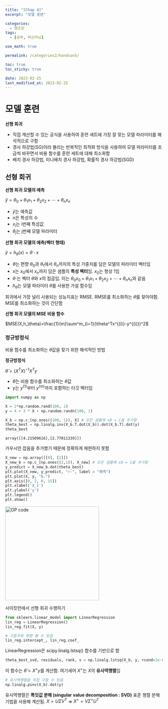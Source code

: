 ```yaml
---
title: "[Chap 4]"
excerpt: "모델 훈련"

categories:
  - 핸즈온
tags:
  - [공부, 머신러닝]

use_math: true

permalink: /categories2/handson5/

toc: true
toc_sticky: true

date: 2023-02-25
last_modified_at: 2023-02-25
---
```


# 모델 훈련

**선형 회귀**
- 직접 계산할 수 있는 공식을 사용하여 훈련 세트에 가장 잘 맞는 모델 파라미터를 해석적으로 구함
- 경사 하강법(SG)이라 불리는 반복적인 최적화 방식을 사용하여 모델 파라미터를 조금씩 바꾸면서 비용 함수를 훈련 세트에 대해 최소화함
- 배치 경사 하강법, 미니배치 경사 하강법, 확률적 경사 하강법(SGD)

## 선형 회귀

**선형 회귀 모델의 예측**

$\hat{y}=\theta_0+\theta_1x_1+\theta_2x_2+\cdots+\theta_nx_n$

- $\hat{y}$는 예측값
- n은 특성의 수
- $x_i$는 i번째 특성값
- $\theta_j$는 j번째 모델 파라미터

**선형 회귀 모델의 예측(벡터 형태)**

$\hat{y}=h_\theta(x)=\theta \cdot x$

- $\theta$는 편향 $\theta_0$과 $\theta_1$에서 $\theta_n$까지의 특성 가중치를 담은 모델의 파라미터 벡터임
- x는 $x_0$에서 $x_n$까지 담은 샘플의 **특성 벡터**임. $x_0$는 항상 1임
- $\theta\cdot$는 벡터 $\theta$와 x의 점곱임. 이는 $\theta_0x_0+\theta_1x_1+\theta_2x_2+\cdots+\theta_nx_n$와 같음
- $h_\theta$는 모델 파라미터 $\theta$를 사용한 가설 함수임

회귀에서 가장 널리 사용되는 성능지표는 RMSE. RMSE를 최소화하는 $\theta$를 찾아야함. MSE를 최소화하는 것이 간단함

**선형 회귀 모델의 MSE 비용 함수**

$MSE(X,h_\theta)=\frac{1}{m}\sum^m_{i=1}(\theta^Tx^{(i)}-y^{(i)})^2$

### 정규방정식

비용 함수를 최소화하는 $\theta$값을 찾기 위한 해석적인 방법

**정규방정식**

$\hat{\theta}=(X^TX)^{-1}X^Ty$

- $\hat{\theta}$는 비용 함수를 최소화하는 $\theta$값
- y는 $y^{(1)}$부터 $y^{(m)}$까지 포함하는 타깃 벡터임

```python
import numpy as np

X = 2*np.random.rand(100, 1)
y = 4 + 3 * X + np.random.randn(100, 1)

X_b = np.c_[np.ones((100, 1)), X] # 모든 샘플에 x0 = 1을 추가함
theta_best = np.linalg.inv(X_b.T.dot(X_b)).dot(X_b.T).dot(y)
theta_best
```

`array([[4.21509616],[2.77011339]])`

가우시안 잡음을 추가했기 때문에 정확하게 재현하지 못함

```python
X_new = np.array([[0], [2]])
X_new_b = np.c_[np.ones((2,1)), X_new] # 모든 샘플에 x0 = 1을 추가함
y_predict = X_new_b.dot(theta_best)
plt.plot(X_new, y_predict, "r-", label = "예측")
plt.plot(X, y, "b.")
plt.axis([0, 2, 0, 15])
plt.xlabel('X_1')
plt.ylabel('y')
plt.legend()
plt.show()
```

<img src="../../assets/images/022501.png" width="300px" height="300px" title="OP code 예시" alt="OP code"><img><br/>

사이킷런에서 선형 회귀 수행하기

```python
from sklearn.linear_model import LinearRegression
lin_reg = LinearRegression()
lin_reg.fit(X, y)
```

```python
# 기중치와 편향 볼 수 있음
lin_reg.intercept_, lin_reg.coef_
```

LinearRegression은 scipy.linalg.lstsq() 함수를 기반으로 함

```python
theta_best_svd, residuals, rank, s = np.linalg.lstsq(X_b, y, rcond=1e-6)
```

이 함수는 $\hat{\theta}=X^+y$를 계산함. 여기세어 $X^+$는 $X$의 **유사역행렬**임

```python
# 유사역행렬을 직접 구할 수 있음
np.linalg.pinv(X_b).dot(y)
```

유사역행렬은 **특잇값 분해 (singular value decomposition : SVD)** 표준 행렬 분해 기법을 사용해 계산됨. $X=U\Sigma V^T$ $\Longrightarrow$ $X^+=V\Sigma^+U^T$ 

